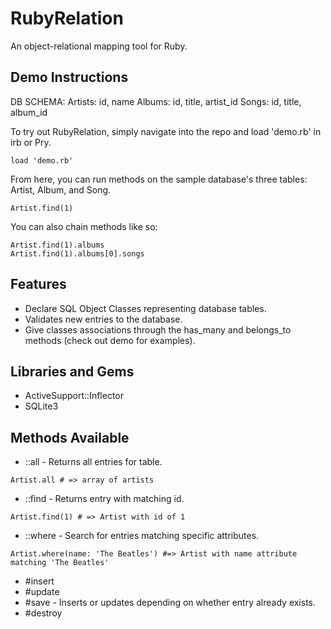 # RubyRelation

An object-relational mapping tool for Ruby.

## Demo Instructions

DB SCHEMA:
Artists: id, name
Albums: id, title, artist_id
Songs: id, title, album_id

To try out RubyRelation, simply navigate into the repo and load 'demo.rb' in irb or Pry.
```
load 'demo.rb'
```
From here, you can run methods on the sample database's three tables: Artist, Album, and Song.
```
Artist.find(1)
```
You can also chain methods like so:
```
Artist.find(1).albums
Artist.find(1).albums[0].songs
```

##  Features

- Declare SQL Object Classes representing database tables.
- Validates new entries to the database.
- Give classes associations through the has_many and belongs_to methods (check out demo for examples).

## Libraries and Gems
- ActiveSupport::Inflector
- SQLite3

## Methods Available
- ::all - Returns all entries for table.
```
Artist.all # => array of artists
```
- ::find - Returns entry with matching id.
```
Artist.find(1) # => Artist with id of 1
```
- ::where - Search for entries matching specific attributes.
```
Artist.where(name: 'The Beatles') #=> Artist with name attribute matching 'The Beatles'
```
- #insert
- #update
- #save - Inserts or updates depending on whether entry already exists.
- #destroy
